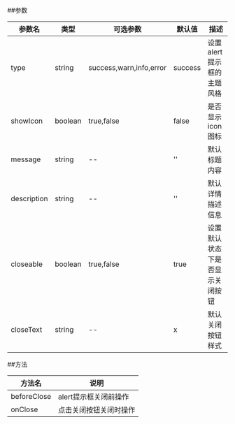 ##参数

|   参数名   |   类型   |   可选参数   |   默认值   |  描述    |
| -------- | -------- | ----------- | --------- | -------- |
| type  | string | success,warn,info,error | success | 设置alert提示框的主题风格 |
| showIcon | boolean | true,false | false | 是否显示icon图标 |
| message  | string  | -- | '' | 默认标题内容 |
| description | string | -- | '' | 默认详情描述信息 |
| closeable   | boolean | true,false | true | 设置默认状态下是否显示关闭按钮 |
| closeText   | string  | -- | x | 默认关闭按钮样式 |

##方法

|   方法名   |   说明   |
| --------- | -------- |
| beforeClose | alert提示框关闭前操作 |
| onClose | 点击关闭按钮关闭时操作 |